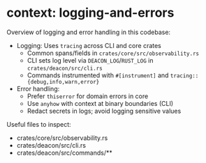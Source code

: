 # context: logging-and-errors

Overview of logging and error handling in this codebase:

- Logging: Uses `tracing` across CLI and core crates
  - Common spans/fields in `crates/core/src/observability.rs`
  - CLI sets log level via `DEACON_LOG`/`RUST_LOG` in `crates/deacon/src/cli.rs`
  - Commands instrumented with `#[instrument]` and `tracing::{debug,info,warn,error}`
- Error handling:
  - Prefer `thiserror` for domain errors in core
  - Use `anyhow` with context at binary boundaries (CLI)
  - Redact secrets in logs; avoid logging sensitive values

Useful files to inspect:
- crates/core/src/observability.rs
- crates/deacon/src/cli.rs
- crates/deacon/src/commands/**


